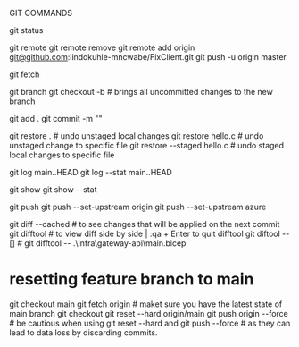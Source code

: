 GIT COMMANDS

git status

git remote
git remote remove
git remote add origin git@github.com:lindokuhle-mncwabe/FixClient.git
git push -u origin master

git fetch

git branch <new-branch-name>
git checkout -b <new-branch-name> # brings all uncommitted changes to the new branch

git add .
git commit -m "<commit-message>"

git restore .                                         # undo unstaged local changes
git restore hello.c                               # undo unstaged change to specific file
git restore --staged hello.c                # undo staged local changes to specific file

git log main..HEAD
git log --stat main..HEAD

git show <commit-hash>
git show --stat <commit-hash>

git push
git push --set-upstream origin <new-branch-name>
git push --set-upstream azure <new-branch-name>

git diff --cached                     # to see changes that will be applied on the next commit
git difftool                              # to view diff side by side | :qa + Enter to quit difftool
git diftool -- [<file-path>]     # git difftool -- .\infra\gateway-api\main.bicep

# resetting feature branch to main
git checkout main 
git fetch origin                                                                 # maket sure you have the latest state of main branch
git checkout <feature-branch-name>
git reset --hard origin/main
git push origin <feature-branch-name> --force             # be cautious when using git reset --hard and git push --force 
                                                                                         # as they can lead to data loss by discarding commits. 

 
